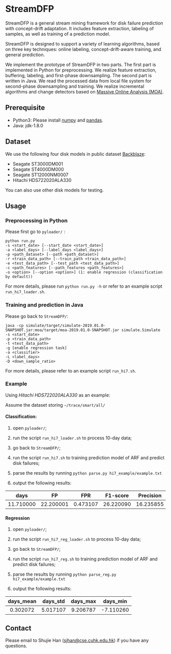 # StreamDFP

StreamDFP is a general stream mining framework for disk failure prediction with concept-drift adaptation. It includes feature extraction, labeling of samples, as well as training of a prediction model. 

StreamDFP is designed to support a variety of learning algorithms, based on three key techniques: online labeling, concept-drift-aware training, and general prediction.

We implement the prototype of StreamDFP in two parts. The first part is implemented in Python for preprocessing. We realize feature extraction, buffering, labeling, and first-phase downsampling. The second part is written in Java. We read the processed data from local file system for second-phase downsampling and training. We realize incremental algorithms and change detectors based on [Massive Online Analysis (MOA)](https://moa.cms.waikato.ac.nz/).

## Prerequisite

- Python3: Please install [numpy](https://numpy.org/) and [pandas](https://pandas.pydata.org/).
- Java: jdk-1.8.0

## Dataset

We use the following four disk models in public dataset [Backblaze](https://www.backblaze.com/b2/hard-drive-test-data.html):

- Seagate ST3000DM001
- Seagate ST4000DM000
- Seagate ST12000NM0007
- Hitachi HDS722020ALA330

You can also use other disk models for testing.

## Usage

### Preprocessing in Python

Please first go to `pyloader/` :

```
python run.py
-s <start_date> [--start_date <start_date>]
-a <label_days> [--label_days <label_days>]
-p <path_dataset> [--path <path_dataset>]
-r <train_data_path> [--train_path <train_data_path>]
-e <test_data_path> [--test_path <test_data_path>]
-c <path_features> [--path_features <path_features>]
-o <option> [--option <option>] (1: enable regression (classification by default))
```

For more details, please run `python run.py -h` or refer to an example script `run_hi7_loader.sh`.

### Training and prediction in Java

Please go back to `StreamDFP/`:

```
java -cp simulate/target/simulate-2019.01.0-SNAPSHOT.jar:moa/target/moa-2019.01.0-SNAPSHOT.jar simulate.Simulate
-s <start_date> 
-p <train_data_path>
-t <test_data_path>
-g [enable regression task]
-a <classifier>
-L <label_days>
-D <down_sample_ratio>
```

For more details, please refer to an example script `run_hi7.sh`.

### Example

Using *Hitachi HDS722020ALA330* as an example:

Assume the dataset storing `~/trace/smart/all/`

#### Classification:

1. open `pyloader/`;

2. run the script `run_hi7_loader.sh` to process 10-day data;

3. go back to `StreamDFP/`;

4. run the script `run_hi7.sh` to training prediction model of ARF and predict disk failures;

5. parse the results by running `python parse.py hi7_example/example.txt`

6. output the following results:

|   days    |    FP     |   FPR    | F1-score  | Precision |  Recall   |
| :-------: | :-------: | :------: | :-------: | :-------: | :-------: |
| 11.710000 | 22.200001 | 0.473107 | 26.220090 | 16.235855 | 68.095238 |

#### Regression

1. open `pyloader/`;

2. run the script `run_hi7_reg_loader.sh` to process 10-day data;

3. go back to `StreamDFP/`;

4. run the script `run_hi7_reg.sh` to training prediction model of ARF and predict disk failures;

5. parse the results by running `python parse_reg.py hi7_example/example.txt`

6. output the following results:

| days_mean | days_std | days_max | days_min  |
| :-------: | :------: | :------: | :-------: |
| 0.302072  | 5.017107 | 9.206787 | -7.110260 |

## Contact

Please email to Shujie Han (sjhan@cse.cuhk.edu.hk) if you have any questions.

